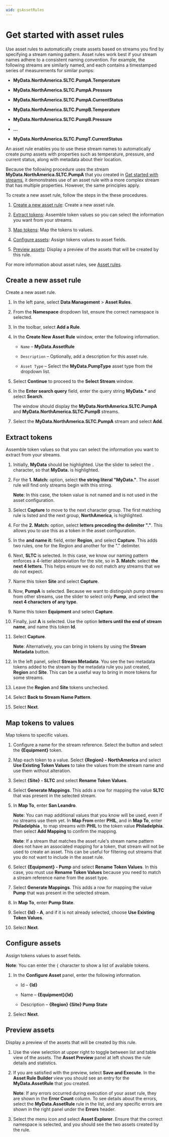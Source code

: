 ```yaml
---
uid: gsAssetRules
---
```


# Get started with asset rules

Use asset rules to automatically create assets based on streams you find by specifying a stream naming pattern. Asset rules work best if your stream names adhere to a consistent naming convention. For example, the following streams are similarly named, and each contains a timestamped series of measurements for similar pumps:

- **MyData.NorthAmerica.SLTC.PumpA.Temperature**
 
- **MyData.NorthAmerica.SLTC.PumpA.Pressure**
 
- **MyData.NorthAmerica.SLTC.PumpA.CurrentStatus**
 
- **MyData.NorthAmerica.SLTC.PumpB.Temperature**
 
- **MyData.NorthAmerica.SLTC.PumpB.Pressure**
 
- **...**
 
- **MyData.NorthAmerica.SLTC.PumpT.CurrentStatus**

An asset rule enables you to use these stream names to automatically create pump assets with properties such as temperature, pressure, and current status, along with metadata about their location.

Because the following procedure uses the stream **MyData.NorthAmerica.SLTC.PumpA** that you created in  [Get started with streams](xref:gsStreams), it demonstrates use of an asset rule with a more complex stream that has multiple properties. However, the same principles apply.

To create a new asset rule, follow the steps in the these procedures.

1. [Create a new asset rule](#create-a-new-asset-rule): Create a new asset rule.

2. [Extract tokens](#extract-tokens): Assemble token values so you can select the information you want from your streams. 

3. [Map tokens](#map-tokens-to-values): Map the tokens to values.

4. [Configure assets](#configure-assets): Assign tokens values to asset fields.

5. [Preview assets](#preview-assets): Display a preview of the assets that will be created by this rule. 

For more information about asset rules, see [Asset rules](xref:AssetRulesCC).

## Create a new asset rule 

Create a new asset rule.

1. In the left pane, select  **Data Management** > **Asset Rules**.

1. From the **Namespace** dropdown list, ensure the correct namespace is selected.

1. In the toolbar, select **Add a Rule**.

1. In the **Create New Asset Rule** window, enter the following information.

   - `Name` &ndash; **MyData.AssetRule**
   
   - `Description` &ndash; Optionally, add a description for this asset rule.
   
   - `Asset Type` &ndash; Select the **MyData.PumpType** asset type from the dropdown list.

1. Select **Continue** to proceed to the **Select Stream** window.

1. In the **Enter search query** field, enter the query string **MyData._*_** and select **Search**. 

   The window should display the **MyData.NorthAmerica.SLTC.PumpA** and **MyData.NorthAmerica.SLTC.PumpB** streams. 

1. Select the **MyData.NorthAmerica.SLTC.PumpA** stream and select **Add**.

## Extract tokens

Assemble token values so that you can select the information you want to extract from your streams. 

1. Initially, **MyData** should be highlighted. Use the slider to select the `.` character, so that **MyData.** is highlighted.

1. For the **1. Match:** option, select **the string literal "MyData."**. The asset rule will find only streams begin with this string. 

   **Note**:  In this case, the token value is not named and is not used in the asset configuration. 
   
1. Select **Capture** to move to the next character group. The first matching rule is listed and the next group, **NorthAmerica**, is highlighted. 

1. For the **2. Match:** option, select **letters preceding the delimiter "."**. This allows you to use this as a token in the asset configuration. 

1. In the **and name it:** field, enter **Region**, and select **Capture**. This adds two rules, one for the Region and another for the "." delimiter. 

1. Next, **SLTC** is selected. In this case, we know our naming pattern enforces a 4-letter abbreviation for the site, so in **3. Match:** select **the next 4 letters**. This helps ensure we do not match any streams that we do not expect. 

1. Name this token **Site** and select **Capture**.

1. Now, **PumpA** is selected. Because we want to distinguish pump streams from other streams, use the slider to select only **Pump**, and select **the next 4 characters of any type**. 

1. Name this token **Equipment** and select **Capture**.

1. Finally, just **A** is selected. Use the option **letters until the end of stream name**, and name this token **Id**. 

1. Select **Capture**.

   **Note**: Alternatively, you can bring in tokens by using the **Stream Metadata** button. 

1. In the left panel, select **Stream Metadata**. You see the two metadata tokens added to the stream by the metadata rule you just created, **Region** and **Site**. This can be a useful way to bring in more tokens for some streams. 

1. Leave the **Region** and **Site** tokens unchecked.

1. Select **Back to Stream Name Pattern**.

1. Select **Next**.

## Map tokens to values 

Map tokens to specific values. 

1. Configure a name for the stream reference. Select the button and select the **{Equipment}** token.

1. Map each token to a value. Select **{Region} - NorthAmerica** and select **Use Existing Token Values** to take the values from the stream name and use them without alteration.

1. Select **{Site} - SLTC** and select **Rename Token Values**. 

1. Select **Generate Mappings**. This adds a row for mapping the value **SLTC** that was present in the selected stream. 

1. In **Map To**, enter **San Leandro**.

   **Note**: You can map additional values that you know will be used, even if no streams use them yet. In **Map From** enter **PHIL**, and in **Map To**, enter **Philadelphia** , to map streams with **PHIL** to the token value **Philadelphia**. then select **Add Mapping** to confirm the mapping.

   **Note**: If a stream that matches the asset rule's stream name pattern does not have an associated mapping for a token, that stream will not be used to create an asset. This can be useful for filtering out streams that you do not want to include in the asset rule.

1. Select **{Equipment} - Pump** and select **Rename Token Values**. In this case, you must use **Rename Token Values** because you need to match a stream reference name from the asset type. 

1. Select **Generate Mappings**. This adds a row for mapping the value **Pump** that was present in the selected stream. 

1. In **Map To**, enter **Pump State**.

1. Select **{Id} - A**, and if it is not already selected, choose **Use Existing Token Values**. 

1. Select **Next**.

## Configure assets

Assign tokens values to asset fields. 

**Note**: You can enter  the `{` character to show a list of available tokens. 

1. In the **Configure Asset** panel, enter the following information.

   - Id &ndash; **{Id}**

   - Name &ndash; **{Equipment}{Id}**

   - Description &ndash; **{Region} {Site} Pump State**
 
1. Select  **Next**.

## Preview assets

Display a preview of the assets that will be created by this rule. 

1. Use the view selection at upper right to toggle between list and table view of the assets. The **Asset Preview** panel at left shows the rule details and statistics. 

1. If you are satisfied with the preview, select **Save and Execute**. In the **Asset Rule Builder** view you should see an entry for the **MyData.AssetRule** that you created.

   **Note**: If any errors occurred during execution of your asset rule, they are shown in the **Error Count** column. To see details about the errors, select the **MyData.AssetRule** rule in the list, and any specific errors are shown in the right panel under the **Errors** header.

1. Select the menu icon and select **Asset Explorer**. Ensure that the correct namespace is selected, and you should see the two assets created by the rule.
